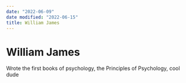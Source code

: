 ```yaml
---
date: "2022-06-09"
date modified: "2022-06-15"
title: William James
---
```


# William James
Wrote the first books of psychology, the Principles of Psychology, cool dude
